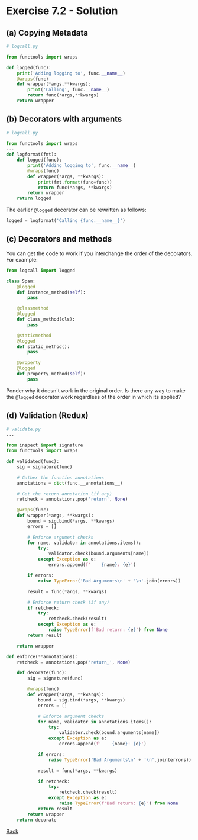 # Exercise 7.2 - Solution

## (a) Copying Metadata

```python
# logcall.py

from functools import wraps

def logged(func):
    print('Adding logging to', func.__name__)
    @wraps(func)
    def wrapper(*args,**kwargs):
        print('Calling', func.__name__)
        return func(*args,**kwargs)
    return wrapper
```

## (b) Decorators with arguments

```python
# logcall.py

from functools import wraps
...
def logformat(fmt):
    def logged(func):
        print('Adding logging to', func.__name__)
        @wraps(func)
        def wrapper(*args, **kwargs):
            print(fmt.format(func=func))
            return func(*args, **kwargs)
        return wrapper
    return logged
```

The earlier `@logged` decorator can be rewritten as follows:

```python
logged = logformat('Calling {func.__name__}')
```

## (c) Decorators and methods

You can get the code to work if you interchange the order of the
decorators.  For example:

```python
from logcall import logged

class Spam:
    @logged
    def instance_method(self):
        pass

    @classmethod
    @logged
    def class_method(cls):
        pass

    @staticmethod
    @logged
    def static_method():
        pass

    @property
    @logged
    def property_method(self):
        pass
```

Ponder why it doesn't work in the original order.  Is there any way to make
the `@logged` decorator work regardless of the order in which its applied?

## (d) Validation (Redux)

```python
# validate.py
...

from inspect import signature
from functools import wraps

def validated(func):
    sig = signature(func)

    # Gather the function annotations
    annotations = dict(func.__annotations__)

    # Get the return annotation (if any)
    retcheck = annotations.pop('return', None)

    @wraps(func)
    def wrapper(*args, **kwargs):
        bound = sig.bind(*args, **kwargs)
        errors = []

        # Enforce argument checks
        for name, validator in annotations.items():
            try:
                validator.check(bound.arguments[name])
            except Exception as e:
                errors.append(f'    {name}: {e}')

        if errors:
            raise TypeError('Bad Arguments\n' + '\n'.join(errors))

        result = func(*args, **kwargs)

        # Enforce return check (if any)
        if retcheck:
            try:
                retcheck.check(result)
            except Exception as e:
                raise TypeError(f'Bad return: {e}') from None
        return result

    return wrapper

def enforce(**annotations):
    retcheck = annotations.pop('return_', None)

    def decorate(func):
        sig = signature(func)

        @wraps(func)
        def wrapper(*args, **kwargs):
            bound = sig.bind(*args, **kwargs)
            errors = []

            # Enforce argument checks
            for name, validator in annotations.items():
                try:
                    validator.check(bound.arguments[name])
                except Exception as e:
                    errors.append(f'    {name}: {e}')

            if errors:
                raise TypeError('Bad Arguments\n' + '\n'.join(errors))

            result = func(*args, **kwargs)

            if retcheck:
                try:
                    retcheck.check(result)
                except Exception as e:
                    raise TypeError(f'Bad return: {e}') from None
            return result
        return wrapper
    return decorate
```




[Back](ex7_2.md)
